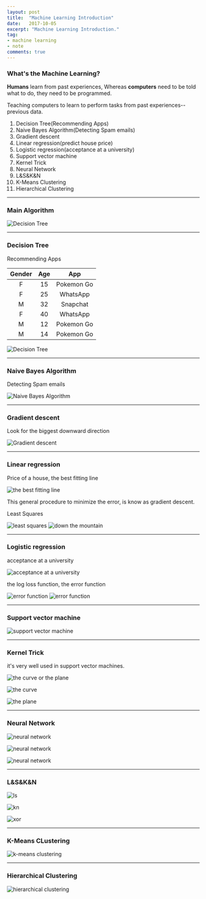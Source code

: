 ```yaml
---
layout: post
title:  "Machine Learning Introduction"
date:   2017-10-05
excerpt: "Machine Learning Introduction."
tag:
- machine learning 
- note
comments: true
---
```


### What's the Machine Learning?

**Humans** learn from past experiences, Whereas **computers** need to be told what to do, they need to be programmed.

Teaching computers to learn to perform tasks from past experiences--previous data.

1. Decision Tree(Recommending Apps)
2. Naive Bayes Algorithm(Detecting Spam emails)
3. Gradient descent
4. Linear regression(predict house price)
5. Logistic regression(acceptance at a university)
6. Support vector machine
6. Kernel Trick
7. Neural Network
8. L&S&K&N
9. K-Means Clustering
10. Hierarchical Clustering

***
### Main Algorithm

![Decision Tree](http://oxch69np1.bkt.clouddn.com/00_main_algorithm.png)

***
### Decision Tree

Recommending Apps

Gender | Age | App
:-----:|:---:|:----:
F      |15   |Pokemon Go
F      |25   |WhatsApp
M      |32   |Snapchat
F      |40   |WhatsApp
M      |12   |Pokemon Go
M      |14   |Pokemon Go

![Decision Tree](http://oxch69np1.bkt.clouddn.com/00_decision_tree_01.png)

***
### Naive Bayes Algorithm

Detecting Spam emails

![Naive Bayes Algorithm](http://oxch69np1.bkt.clouddn.com/00_naive_bayes_algorithm_01.png)

***
### Gradient descent

Look for the biggest downward direction

![Gradient descent](http://oxch69np1.bkt.clouddn.com/00_gradient_descent_01.png)

***
### Linear regression

Price of a house, the best fitting line

![the best fitting line](http://oxch69np1.bkt.clouddn.com/00_linear_regression_01.png)

This general procedure to minimize the error, is know as gradient descent.

Least Squares

![least squares](http://oxch69np1.bkt.clouddn.com/00_linear_regression_02.png)
![down the mountain](http://oxch69np1.bkt.clouddn.com/00_linear_regression_03.png)

***
### Logistic regression

acceptance at a university

![acceptance at a university](http://oxch69np1.bkt.clouddn.com/00_logistic_regression_01.png)

the log loss function, the error function

![error function](http://oxch69np1.bkt.clouddn.com/00_logistic_regression_02.png)
![error function](http://oxch69np1.bkt.clouddn.com/00_logistic_regression_03.png)

***
### Support vector machine

![support vector machine](http://oxch69np1.bkt.clouddn.com/00_support_vector_machine_01.png)

***
### Kernel Trick

it's very well used in support vector machines.

![the curve or the plane](http://oxch69np1.bkt.clouddn.com/00_kernel_trick_01.png)

![the curve](http://oxch69np1.bkt.clouddn.com/00_kernel_trick_02.png)

![the plane](http://oxch69np1.bkt.clouddn.com/00_kernel_trick_03.png)

***
### Neural Network

![neural network](http://oxch69np1.bkt.clouddn.com/00_neural_network_01.png)

![neural network](http://oxch69np1.bkt.clouddn.com/00_neural_network_02.png)

![neural network](http://oxch69np1.bkt.clouddn.com/00_neural_network_03.png)

***
### L&S&K&N

![ls](http://oxch69np1.bkt.clouddn.com/00_logistic_regression_and_svm.png)

![kn](http://oxch69np1.bkt.clouddn.com/00_neural_network_and_kernel_trick.png)

![xor](http://oxch69np1.bkt.clouddn.com/00_exercise_xor.png)

***
### K-Means CLustering

![k-means clustering](http://oxch69np1.bkt.clouddn.com/00_k_means_clustering.png)

***
### Hierarchical Clustering

![hierarchical clustering](http://oxch69np1.bkt.clouddn.com/00_hierarchical_clustering.png)

